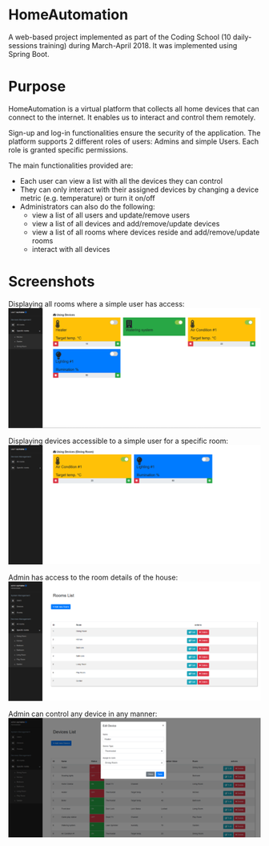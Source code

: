 # HomeAutomation
A web-based project implemented as part of the Coding School (10 daily-sessions training) during March-April 2018.
It was implemented using Spring Boot.

# Purpose
HomeAutomation is a virtual platform that collects all home devices that can connect to the internet. It enables us to interact and control them remotely.

Sign-up and log-in functionalities ensure the security of the application.
The platform supports 2 different roles of users: Admins and simple Users. Each role is granted specific permissions.

The main functionalities provided are:
* Each user can view a list with all the devices they can control
* They can only interact with their assigned devices by changing a device metric (e.g. temperature) or turn it on/off
* Administrators can also do the following:
    * view a list of all users and update/remove users
    * view a list of all devices and add/remove/update devices
    * view a list of all rooms where devices reside and add/remove/update rooms
    * interact with all devices

# Screenshots
Displaying all rooms where a simple user has access:
![Alt text](screenshots/01user-all_rooms.PNG "Displaying all rooms where a simple user has access")

Displaying devices accessible to a simple user for a specific room:
![Alt text](screenshots/02user-specific_room.PNG "Displaying devices accessible to a simple user for a specific room")

Admin has access to the room details of the house:
![Alt text](screenshots/03admin-rooms-list.PNG "Admin has access to the room details of the house")

Admin can control any device in any manner:
![Alt text](screenshots/04admin-device-list.PNG "Admin can control any device in any manner")
